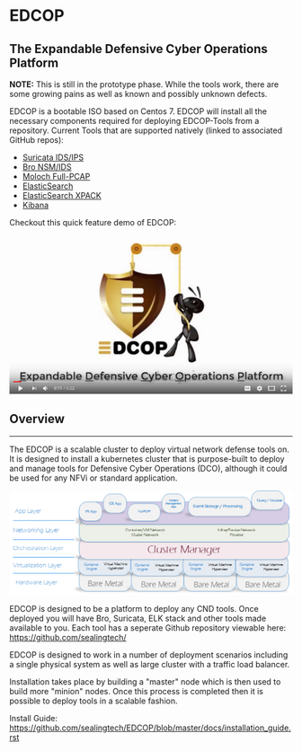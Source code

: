 # EDCOP
The Expandable Defensive Cyber Operations Platform
---
**NOTE:**  This is still in the prototype phase.  While the tools work, there are some growing pains as well as known and possibly unknown defects.  

EDCOP is a bootable ISO based on Centos 7.  EDCOP will install all the necessary components required for deploying EDCOP-Tools from a repository. Current Tools that are supported natively (linked to associated GitHub repos):
+ [Suricata IDS/IPS](https://github.com/sealingtech/EDCOP-SURICATA)
+ [Bro NSM/IDS](https://github.com/sealingtech/EDCOP-BRO)
+ [Moloch Full-PCAP](https://github.com/sealingtech/EDCOP-MOLOCH)
+ [ElasticSearch](https://github.com/sealingtech/EDCOP-ELASTICSEARCH)
+ [ElasticSearch XPACK](https://github.com/sealingtech/EDCOP-XPACK)
+ [Kibana](https://github.com/sealingtech/EDCOP-KIBANA)

Checkout this quick feature demo of EDCOP:

[![EDCOP Feature Demo](https://github.com/sealingtech/EDCOP/raw/master/docs/images/youtube_video.png)](https://www.youtube.com/watch?v=k6DARQP9CXo)

## Overview
---
The EDCOP is a scalable cluster to deploy virtual network defense tools on. It is designed to install a kubernetes cluster that is purpose-built to deploy and manage tools for Defensive Cyber Operations (DCO), although it could be used for any NFVi or standard application. 

![EDCOP Architecture](https://github.com/sealingtech/EDCOP/raw/master/docs/images/stacked_platform_concept.png)

EDCOP is designed to be a platform to deploy any CND tools.  Once deployed you will have Bro, Suricata, ELK stack and other tools made available to you.  Each tool has a seperate Github repository viewable here:
https://github.com/sealingtech/

EDCOP is designed to work in a number of deployment scenarios including a single physical system as well as large cluster with a traffic load balancer.

Installation takes place by building a "master" node which is then used to build more "minion" nodes.  Once this process is completed then it is possible to deploy tools in a scalable fashion.  


Install Guide: https://github.com/sealingtech/EDCOP/blob/master/docs/installation_guide.rst

